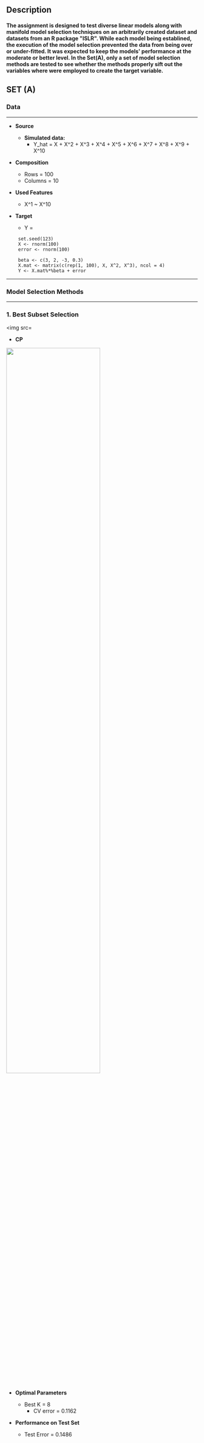 ## Description
#### The assignment is designed to test diverse linear models along with manifold model selection techniques on an arbitrarily created dataset and datasets from an R package "ISLR". While each model being establined, the execution of the model selection prevented the data from being over or under-fitted. It was expected to keep the models' performance at the moderate or better level. In the Set(A), only a set of model selection methods are tested to see whether the methods properly sift out the variables where were employed to create the target variable. 

## SET (A)
### Data
----
   * **Source** 
     - **Simulated data:**
       - Y_hat = X + X^2 + X^3 + X^4 + X^5 + X^6 + X^7 + X^8 + X^9 + X^10
      
   * **Composition**
     - Rows = 100
     - Columns = 10
     
   * **Used Features**
     - X^1 ~ X^10


   * **Target**
     - Y = 
     ```
      set.seed(123)
      X <- rnorm(100) 
      error <- rnorm(100)
     ```
     ```
      beta <- c(3, 2, -3, 0.3)
      X.mat <- matrix(c(rep(1, 100), X, X^2, X^3), ncol = 4) 
      Y <- X.mat%*%beta + error
     ```
 
----
   
### Model Selection Methods
----
   
### 1. Best Subset Selection
   
  <img src=

     
   * **CP**
     
   <img src=https://github.com/hshehjue/Project_Data_Mining/blob/main/Supervised_Learning/Nonlinear_Models_%26_Classification/images/KNN%20.png width=70% height=70%> 
   
   * **Optimal Parameters**
     - Best K = 8 
       - CV error = 0.1162

   * **Performance on Test Set**
     - Test Error = 0.1486
     

